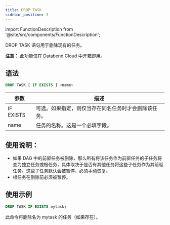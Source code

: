 ```yaml
---
title: DROP TASK
sidebar_position: 3
---
```

import FunctionDescription from '@site/src/components/FunctionDescription';

<FunctionDescription description="引入或更新于：v1.2.371"/>

DROP TASK 语句用于删除现有的任务。

**注意：** 此功能仅在 Databend Cloud 中开箱即用。

## 语法

```sql
DROP TASK [ IF EXISTS ] <name>
```

| 参数                        | 描述                                                                                        |
|----------------------------------|------------------------------------------------------------------------------------------------------|
| IF EXISTS                        | 可选。如果指定，则仅当存在同名任务时才会删除该任务。 |
| name                             | 任务的名称。这是一个必填字段。                                                       |

## 使用说明：

- 如果 DAG 中的前驱任务被删除，那么所有将该任务作为前驱任务的子任务将变为独立任务或根任务，具体取决于是否有其他任务将这些子任务作为其前驱任务。这些子任务默认会被暂停，必须手动恢复。
- 根任务在删除前必须被暂停。

## 使用示例

```sql
DROP TASK IF EXISTS mytask;
```

此命令将删除名为 mytask 的任务（如果存在）。